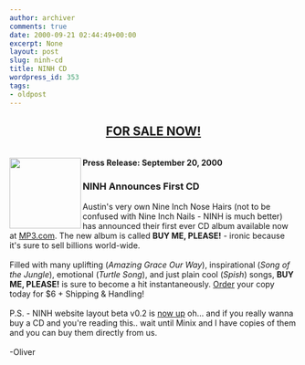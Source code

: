 ```yaml
---
author: archiver
comments: true
date: 2000-09-21 02:44:49+00:00
excerpt: None
layout: post
slug: ninh-cd
title: NINH CD
wordpress_id: 353
tags:
- oldpost
---
```


<center><h2><a href=http://artists.mp3s.com/artists/cds/70/70021_qb0.html target=_blank>FOR SALE NOW!</a></h2></center><br /><img src=http://www.oliverweb.com/stuff/ninhcover.gif width=125 height=124 align=left border=0><b>Press Release: September 20, 2000</b><br /><h3>NINH Announces First CD</h3>Austin's very own Nine Inch Nose Hairs (not to be confused with Nine Inch Nails - NINH is much better) has announced their first ever CD album available now at <a href=http://artists.mp3s.com/artists/cds/70/70021_qb0.html target=_blank>MP3.com</a>.  The new album is called <b>BUY ME, PLEASE!</b> - ironic because it's sure to sell billions world-wide.<br /><br />Filled with many uplifting (<i>Amazing Grace Our Way</i>), inspirational (<i>Song of the Jungle</i>), emotional (<i>Turtle Song</i>), and just plain cool (<i>Spish</i>) songs, <b>BUY ME, PLEASE!</b> is sure to become a hit instantaneously. <a href=http://artists.mp3s.com/artists/cds/70/70021_qb0.html target=_blank>Order</a> your copy today for $6 + Shipping & Handling!<br /><br />P.S. - NINH website layout beta v0.2 is <a href=http://www.oliverweb.com/ninh>now up</a> oh... and if you really wanna buy a CD and you're reading this.. wait until Minix and I have copies of them and you can buy them directly from us.<br /><br />-Oliver